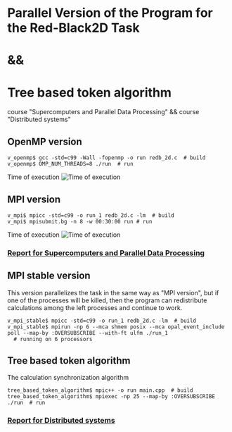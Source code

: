 # Parallel Version of the Program for the Red-Black2D Task 
# && 
# Tree based token algorithm
course "Supercomputers and Parallel Data Processing" && 
course "Distributed systems"

## OpenMP version
```
v_openmp$ gcc -std=c99 -Wall -fopenmp -o run redb_2d.c  # build
v_openmp$ OMP_NUM_THREADS=8 ./run  # run
```
Time of execution
![Time of execution](./openmp_time.jpg)

## MPI version
```
v_mpi$ mpicc -std=c99 -o run_1 redb_2d.c -lm  # build
v_mpi$ mpisubmit.bg -n 8 -w 00:30:00 run # run
```
Time of execution
![Time of execution](./mpi_time.jpg)

### [Report for Supercomputers and Parallel Data Processing](./Отчет.%20Суперкомпьютеры%20и%20параллельная%20обработка%20данных.pdf)

## MPI stable version
This version parallelizes the task in the same way as "MPI version",
but if one of the processes will be killed, then the program can redistribute calculations 
among the left processes and continue to work.  
```
v_mpi_stable$ mpicc -std=c99 -o run_1 redb_2d.c -lm  # build
v_mpi_stable$ mpirun -np 6 --mca shmem posix --mca opal_event_include poll --map-by :OVERSUBSCRIBE --with-ft ulfm ./run_1
  # running on 6 processors
```

## Tree based token algorithm
The calculation synchronization algorithm 
```
tree_based_token_algorithm$ mpic++ -o run main.cpp  # build
tree_based_token_algorithm$ mpiexec -np 25 --map-by :OVERSUBSCRIBE ./run  # run
```

### [Report for Distributed systems](./Отчет.%20СРаспределенные%20Ссистемы.pdf)
